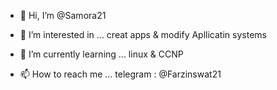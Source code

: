 - 👋 Hi, I’m @Samora21
- 👀 I’m interested in ... creat apps & modify Apllicatin systems 
- 🌱 I’m currently learning ... linux & CCNP

- 📫 How to reach me ... telegram : @Farzinswat21 

<!---
Samora21/Samora21 is a ✨ special ✨ repository because its `README.md` (this file) appears on your GitHub profile.
You can click the Preview link to take a look at your changes.
--->
